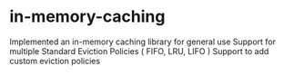 # in-memory-caching
Implemented an in-memory caching library for general use
Support for multiple Standard Eviction Policies ( FIFO, LRU, LIFO )
Support to add custom eviction policies
